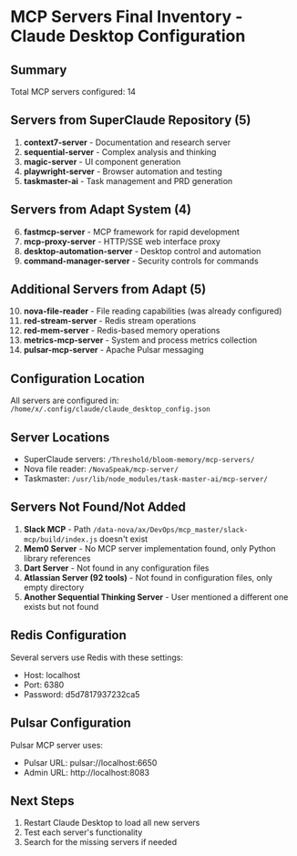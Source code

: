# MCP Servers Final Inventory - Claude Desktop Configuration

## Summary
Total MCP servers configured: 14

## Servers from SuperClaude Repository (5)
1. **context7-server** - Documentation and research server
2. **sequential-server** - Complex analysis and thinking 
3. **magic-server** - UI component generation
4. **playwright-server** - Browser automation and testing
5. **taskmaster-ai** - Task management and PRD generation

## Servers from Adapt System (4)
6. **fastmcp-server** - MCP framework for rapid development
7. **mcp-proxy-server** - HTTP/SSE web interface proxy
8. **desktop-automation-server** - Desktop control and automation
9. **command-manager-server** - Security controls for commands

## Additional Servers from Adapt (5)
10. **nova-file-reader** - File reading capabilities (was already configured)
11. **red-stream-server** - Redis stream operations
12. **red-mem-server** - Redis-based memory operations
13. **metrics-mcp-server** - System and process metrics collection
14. **pulsar-mcp-server** - Apache Pulsar messaging

## Configuration Location
All servers are configured in: `/home/x/.config/claude/claude_desktop_config.json`

## Server Locations
- SuperClaude servers: `/Threshold/bloom-memory/mcp-servers/`
- Nova file reader: `/NovaSpeak/mcp-server/`
- Taskmaster: `/usr/lib/node_modules/task-master-ai/mcp-server/`

## Servers Not Found/Not Added
1. **Slack MCP** - Path `/data-nova/ax/DevOps/mcp_master/slack-mcp/build/index.js` doesn't exist
2. **Mem0 Server** - No MCP server implementation found, only Python library references
3. **Dart Server** - Not found in any configuration files
4. **Atlassian Server (92 tools)** - Not found in configuration files, only empty directory
5. **Another Sequential Thinking Server** - User mentioned a different one exists but not found

## Redis Configuration
Several servers use Redis with these settings:
- Host: localhost
- Port: 6380
- Password: d5d7817937232ca5

## Pulsar Configuration
Pulsar MCP server uses:
- Pulsar URL: pulsar://localhost:6650
- Admin URL: http://localhost:8083

## Next Steps
1. Restart Claude Desktop to load all new servers
2. Test each server's functionality
3. Search for the missing servers if needed